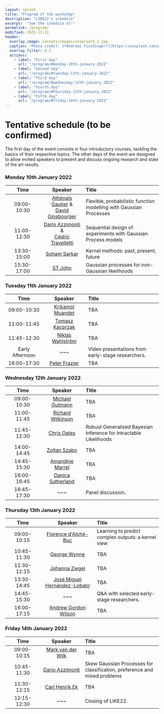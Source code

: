 ```yaml
---
layout: splash
title: "Program of the workshop"
description: "LIKE22's schedule"
excerpt:  "See the schedule of:"
permalink: /program/
modified: 2021-11-11
header:
  overlay_image: /assets/images/unsplash2_1.jpg
  caption: "Photo credit: [*Andreas Fischinger*](https://unsplash.com/photos/xosBoKRT0qE)"
  overlay_filter: 0.5
  actions:
    - label: "First day"
      url: "/program/#monday-10th-january-2022"
    - label: "Second day"
      url: "/program/#tuesday-11th-january-2022"
    - label: "Third day"
      url: "/program/#wednesday-12th-january-2022"
    - label: "Fourth day"
      url: "/program/#thursday-13th-january-2022"
    - label: "Fifth day"
      url: "/program/#friday-14th-january-2022"
---
```


# Tentative schedule (to be confirmed)

The first day of the event consists in four introductory courses, tackling the basics of their respective topics. The other days of the event are designed to allow invited speakers to present and discuss ongoing research and state of the art results.  


### Monday 10th January 2022

| &nbsp;&nbsp;&nbsp;&nbsp;&nbsp;&nbsp;&nbsp;Time&nbsp;&nbsp;&nbsp;&nbsp;&nbsp;&nbsp;&nbsp; | &nbsp;&nbsp;&nbsp;&nbsp;&nbsp;&nbsp;Speaker&nbsp;&nbsp;&nbsp;&nbsp;&nbsp;&nbsp; | Title |  
|:-----------:|:-------------:|:-------------------|  
| 09:00-10:30 | [Athénaïs Gautier](https://athenaisgautier.github.io/) &<br />[David Ginsbourger](http://www.ginsbourger.ch/) | Flexible, probabilistic function modelling with Gaussian Processes |  
| 11:00-12:30 | [Dario Azzimonti](https://sites.google.com/view/darioazzimonti/home) &<br />[Cédric Travelletti](https://scholar.google.com/citations?user=zvkbeqYAAAAJ) | Sequential design of experiments with Gaussian Process models |   
| 13:30-15:00 | [Soham Sarkar](https://sites.google.com/view/sohamsarkar) | Kernel methods: past, present, future|  
| 15:30-17:00 | [ST John](http://www.infinitecuriosity.org/about/) | Gaussian processes for non-Gaussian likelihoods |  


### Tuesday 11th January 2022
  
| &nbsp;&nbsp;&nbsp;&nbsp;&nbsp;&nbsp;&nbsp;Time&nbsp;&nbsp;&nbsp;&nbsp;&nbsp;&nbsp;&nbsp; | &nbsp;&nbsp;&nbsp;&nbsp;&nbsp;&nbsp;Speaker&nbsp;&nbsp;&nbsp;&nbsp;&nbsp;&nbsp; | Title |  
|:-----------:|:-------------:|:-------------------|  
| 09:00-10:30 | [Krikamol Muandet](http://www.krikamol.org/) | TBA |  
| 11:00-11:45 | [Tomasz Kacprzak](http://tomaszkacprzak.github.io/) | TBA |   
| 11:45-12:30 | [Niklas Wahlström](https://katalog.uu.se/profile/?id=N16-250) | TBA |  
| Early Afternoon | ~~~ | Video presentations from early-stage researchers. | 
| 16:00-17:30 | [Peter Frazier](https://people.orie.cornell.edu/pfrazier/) | TBA |  


### Wednesday 12th January 2022 

| &nbsp;&nbsp;&nbsp;&nbsp;&nbsp;&nbsp;&nbsp;Time&nbsp;&nbsp;&nbsp;&nbsp;&nbsp;&nbsp;&nbsp; | &nbsp;&nbsp;&nbsp;&nbsp;&nbsp;&nbsp;Speaker&nbsp;&nbsp;&nbsp;&nbsp;&nbsp;&nbsp; | Title |  
|:-----------:|:-------------:|:-------------------|  
| 09:00-10:30 | [Michael Gutmann](https://michaelgutmann.github.io/) | TBA |  
| 11:00-11:45 | [Richard Wilkinson](https://rich-d-wilkinson.github.io/) | TBA |   
| 11:45-12:30 | [Chris Oates](http://oates.work/) | Robust Generalised Bayesian Inference for Intractable Likelihoods |  
| 14:00-14:45 | [Zoltan Szabo](https://zoltansz.github.io/) | TBA |
| 14:45-15:30 | [Amandine Marrel](https://scholar.google.com/citations?user=fYND7JQAAAAJ&hl=en)  | TBA | 
| 16:00-16:45 | [Danica Sutherland](https://djsutherland.ml/) | TBA |  
| 16:45-17:30 | ~~~ | Panel discussion. |  

### Thursday 13th January 2022  

| &nbsp;&nbsp;&nbsp;&nbsp;&nbsp;&nbsp;&nbsp;Time&nbsp;&nbsp;&nbsp;&nbsp;&nbsp;&nbsp;&nbsp; | &nbsp;&nbsp;&nbsp;&nbsp;&nbsp;&nbsp;Speaker&nbsp;&nbsp;&nbsp;&nbsp;&nbsp;&nbsp;  | Title |  
|:-----------:|:-------------:|:-------------------|  
| 09:00-10:15 | [Florence d'Alché-Buc](https://perso.telecom-paristech.fr/fdalche/) | Learning to predict complex outputs: a kernel view |  
| 10:45-11:30 | [George Wynne](https://georgewynne.github.io/) | TBA |   
| 11:30-12:15 | [Johanna Ziegel](https://www.imsv.unibe.ch/about_us/staff/prof_dr_ziegel_johanna_f/index_eng.html) | TBA |  
| 13:30-14:45 | [José Miguel Hernández-Lobato](https://jmhl.org/) | TBA |
| 14:45-15:30 | ~~~ | Q&A with selected early-stage researchers. | 
| 16:00-17:15 | [Andrew Gordon Wilson](https://cims.nyu.edu/~andrewgw/) | TBA |  


### Friday 14th January 2022  

| &nbsp;&nbsp;&nbsp;&nbsp;&nbsp;&nbsp;&nbsp;Time&nbsp;&nbsp;&nbsp;&nbsp;&nbsp;&nbsp;&nbsp; | &nbsp;&nbsp;&nbsp;&nbsp;&nbsp;&nbsp;Speaker&nbsp;&nbsp;&nbsp;&nbsp;&nbsp;&nbsp; | Title |  
|:-----------:|:-------------:|:-------------------|  
| 09:00-10:15 | [Mark van der Wilk](https://mvdw.uk/) | TBA |  
| 10:45-11:30 | [Dario Azzimonti](https://sites.google.com/view/darioazzimonti/home) | Skew Gaussian Processes for classification, preference and mixed problems |   
| 11:30-12:15 | [Carl Henrik Ek](http://carlhenrik.com/) | TBA |  
| 12:15-12:30 | ~~~ | Closing of LIKE22. |  


